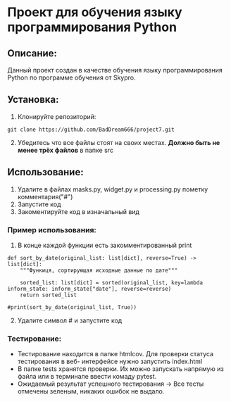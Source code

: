 # Проект для обучения языку программирования Python

## Описание:
Данный проект создан в качестве обучения языку программирования Python по программе обучения от Skypro.

## Установка:
1. Клонируйте репозиторий:
```
git clone https://github.com/BadDream666/project7.git
```
2. Убедитесь что все файлы стоят на своих местах. **Должно быть не менее трёх файлов** в папке src

## Использование:
1. Удалите в файлах masks.py, widget.py и processing.py пометку комментария("#") 
2. Запустите код
3. Закоментируйте код в изначальный вид

### Пример использования:
1. В конце каждой функции есть закомментированный print
```
def sort_by_date(original_list: list[dict], reverse=True) -> list[dict]:
    """Функиця, сортирующая исходные данные по дате"""

    sorted_list: list[dict] = sorted(original_list, key=lambda inform_state: inform_state["date"], reverse=reverse)
    return sorted_list

#print(sort_by_date(original_list, True))
```
2. Удалите символ # и запустите код

### Тестирование:
* Тестирование находится в папке htmlcov. Для проверки статуса тестирования в веб- интерфейсе нужно запустить index.html
* В папке tests хранятся проверки. Их можно запускать напрямую из файла или в терминале ввести комаду pytest. 
* Ожидаемый результат успешного тестирования -> Все тесты отмечены зеленым, никаких ошибок не выдало.
